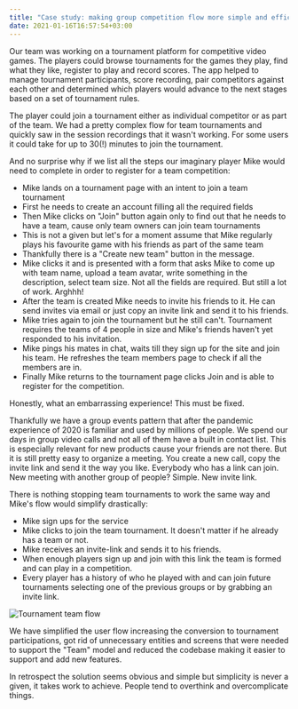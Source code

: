 ```yaml
---
title: "Case study: making group competition flow more simple and efficient"
date: 2021-01-16T16:57:54+03:00
---
```


Our team was working on a tournament platform for competitive video games. The players could browse tournaments for the games they play, find what they like, register to play and record scores. The app helped to manage tournament participants, score recording, pair competitors against each other and determined which players would advance to the next stages based on a set of tournament rules.

The player could join a tournament either as individual competitor or as part of the team. We had a pretty complex flow for team tournaments and quickly saw in the session recordings that it wasn't working. For some users it could take for up to 30(!) minutes to join the tournament. 

And no surprise why if we list all the steps our imaginary player Mike would need to complete in order to register for a team competition:

- Mike lands on a tournament page with an intent to join a team tournament
- First he needs to create an account filling all the required fields
- Then Mike clicks on "Join" button again only to find out that he needs to have a team, cause only team owners can join team tournaments
- This is not a given but let's for a moment assume that Mike regularly plays his favourite game with his friends as part of the same team
- Thankfully there is a "Create new team" button in the message. 
- Mike clicks it and is presented with a form that asks Mike to come up with team name, upload a team avatar, write something in the description, select team size. Not all the fields are required. But still a lot of work. Arghhh!
- After the team is created Mike needs to invite his friends to it. He can send invites via email or just copy an invite link and send it to his friends.
- Mike tries again to join the tournament but he still can't. Tournament requires the teams of 4 people in size and Mike's friends haven't yet responded to his invitation.
- Mike pings his mates in chat, waits till they sign up for the site and join his team. He refreshes the team members page to check if all the members are in.
- Finally Mike returns to the tournament page clicks Join and is able to register for the competition.

Honestly, what an embarrassing experience! This must be fixed. 

Thankfully we have a group events pattern that after the pandemic experience of 2020 is familiar and used by millions of people. We spend our days in group video calls and not all of them have a built in contact list. This is especially relevant for new products cause your friends are not there. But it is still pretty easy to organize a meeting. You create a new call, copy the invite link and send it the way you like. Everybody who has a link can join. New meeting with another group of people? Simple. New invite link.

There is nothing stopping team tournaments to work the same way and Mike's flow would simplify drastically:

- Mike sign ups for the service
- Mike clicks to join the team tournament. It doesn't matter if he already has a team or not.
- Mike receives an invite-link and sends it to his friends.
- When enough players sign up and join with this link the team is formed and can play in a competition.
- Every player has a history of who he played with and can join future tournaments selecting one of the previous groups or by grabbing an invite link.

![Tournament team flow](/img/posts/tournament-team-flow.png)

We have simplified the user flow increasing the conversion to tournament participations, got rid of unnecessary entities and screens that were needed to support the "Team" model and reduced the codebase making it easier to support and add new features.

In retrospect the solution seems obvious and simple but simplicity is never a given, it takes work to achieve. People tend to overthink and overcomplicate things.